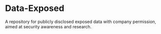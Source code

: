 # Data-Exposed
A repository for publicly disclosed exposed data with company permission, aimed at security awareness and research.
